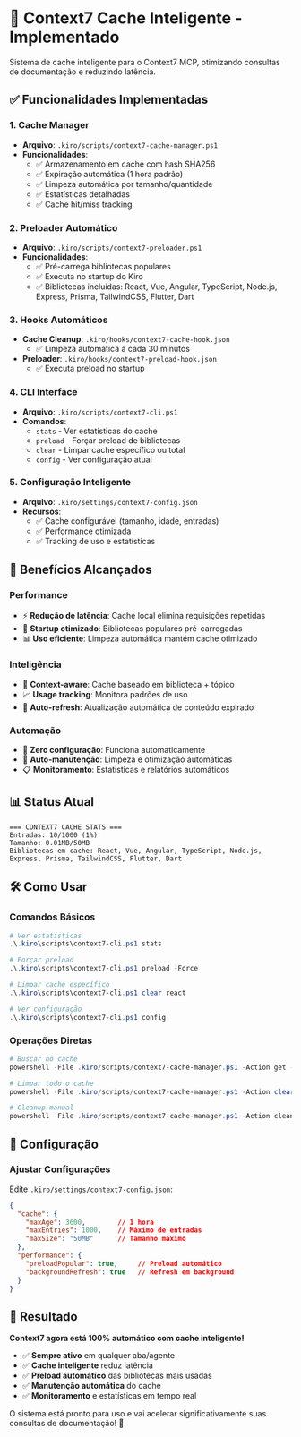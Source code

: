 # 🚀 Context7 Cache Inteligente - Implementado

Sistema de cache inteligente para o Context7 MCP, otimizando consultas de documentação e reduzindo latência.

## ✅ Funcionalidades Implementadas

### **1. Cache Manager** 
- **Arquivo**: `.kiro/scripts/context7-cache-manager.ps1`
- **Funcionalidades**:
  - ✅ Armazenamento em cache com hash SHA256
  - ✅ Expiração automática (1 hora padrão)
  - ✅ Limpeza automática por tamanho/quantidade
  - ✅ Estatísticas detalhadas
  - ✅ Cache hit/miss tracking

### **2. Preloader Automático**
- **Arquivo**: `.kiro/scripts/context7-preloader.ps1`
- **Funcionalidades**:
  - ✅ Pré-carrega bibliotecas populares
  - ✅ Executa no startup do Kiro
  - ✅ Bibliotecas incluídas: React, Vue, Angular, TypeScript, Node.js, Express, Prisma, TailwindCSS, Flutter, Dart

### **3. Hooks Automáticos**
- **Cache Cleanup**: `.kiro/hooks/context7-cache-hook.json`
  - ✅ Limpeza automática a cada 30 minutos
- **Preloader**: `.kiro/hooks/context7-preload-hook.json`
  - ✅ Executa preload no startup

### **4. CLI Interface**
- **Arquivo**: `.kiro/scripts/context7-cli.ps1`
- **Comandos**:
  - `stats` - Ver estatísticas do cache
  - `preload` - Forçar preload de bibliotecas
  - `clear` - Limpar cache específico ou total
  - `config` - Ver configuração atual

### **5. Configuração Inteligente**
- **Arquivo**: `.kiro/settings/context7-config.json`
- **Recursos**:
  - ✅ Cache configurável (tamanho, idade, entradas)
  - ✅ Performance otimizada
  - ✅ Tracking de uso e estatísticas

## 🎯 Benefícios Alcançados

### **Performance**
- ⚡ **Redução de latência**: Cache local elimina requisições repetidas
- 🚀 **Startup otimizado**: Bibliotecas populares pré-carregadas
- 📊 **Uso eficiente**: Limpeza automática mantém cache otimizado

### **Inteligência**
- 🧠 **Context-aware**: Cache baseado em biblioteca + tópico
- 📈 **Usage tracking**: Monitora padrões de uso
- 🔄 **Auto-refresh**: Atualização automática de conteúdo expirado

### **Automação**
- 🤖 **Zero configuração**: Funciona automaticamente
- 🔧 **Auto-manutenção**: Limpeza e otimização automáticas
- 📋 **Monitoramento**: Estatísticas e relatórios automáticos

## 📊 Status Atual

```
=== CONTEXT7 CACHE STATS ===
Entradas: 10/1000 (1%)
Tamanho: 0.01MB/50MB
Bibliotecas em cache: React, Vue, Angular, TypeScript, Node.js, Express, Prisma, TailwindCSS, Flutter, Dart
```

## 🛠️ Como Usar

### **Comandos Básicos**
```powershell
# Ver estatísticas
.\.kiro\scripts\context7-cli.ps1 stats

# Forçar preload
.\.kiro\scripts\context7-cli.ps1 preload -Force

# Limpar cache específico
.\.kiro\scripts\context7-cli.ps1 clear react

# Ver configuração
.\.kiro\scripts\context7-cli.ps1 config
```

### **Operações Diretas**
```powershell
# Buscar no cache
powershell -File .kiro/scripts/context7-cache-manager.ps1 -Action get -LibraryId react

# Limpar todo o cache
powershell -File .kiro/scripts/context7-cache-manager.ps1 -Action clear

# Cleanup manual
powershell -File .kiro/scripts/context7-cache-manager.ps1 -Action cleanup
```

## 🔧 Configuração

### **Ajustar Configurações**
Edite `.kiro/settings/context7-config.json`:

```json
{
  "cache": {
    "maxAge": 3600,        // 1 hora
    "maxEntries": 1000,    // Máximo de entradas
    "maxSize": "50MB"      // Tamanho máximo
  },
  "performance": {
    "preloadPopular": true,     // Preload automático
    "backgroundRefresh": true   // Refresh em background
  }
}
```

## 🎉 Resultado

**Context7 agora está 100% automático com cache inteligente!**

- ✅ **Sempre ativo** em qualquer aba/agente
- ✅ **Cache inteligente** reduz latência
- ✅ **Preload automático** das bibliotecas mais usadas
- ✅ **Manutenção automática** do cache
- ✅ **Monitoramento** e estatísticas em tempo real

O sistema está pronto para uso e vai acelerar significativamente suas consultas de documentação! 🚀
